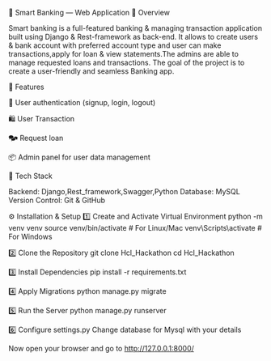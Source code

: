 🏦 Smart Banking — Web Application 📖 Overview

Smart banking is a full-featured banking & managing transaction application built using Django & Rest-framework as back-end. It allows to create users & bank account with preferred account type and user can make transactions,apply for loan & view statements.The admins are able to manage requested loans and transactions. The goal of the project is to create a user-friendly and seamless Banking app.

🚀 Features

🧾 User authentication (signup, login, logout)

🛍️ User Transaction

🗫 Request loan

📦 Admin panel for user data management

🧠 Tech Stack

Backend: Django,Rest_framework,Swagger,Python 
Database: MySQL Version Control: Git & GitHub

⚙️ Installation & Setup 
1️⃣ Create and Activate Virtual Environment python -m venv venv source venv/bin/activate # For Linux/Mac venv\Scripts\activate # For Windows

2️⃣ Clone the Repository git clone Hcl_Hackathon cd Hcl_Hackathon

3️⃣ Install Dependencies pip install -r requirements.txt

4️⃣ Apply Migrations python manage.py migrate

5️⃣ Run the Server python manage.py runserver

6️⃣ Configure settings.py Change database for Mysql with your details

Now open your browser and go to http://127.0.0.1:8000/
